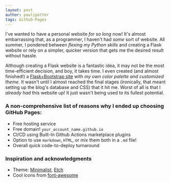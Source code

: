 ```yaml
---
layout: post
author: paulipotter
tags: Github-Pages
---
```


I've wanted to have a personal website *for so long* now! It's almost embarrassing that, as a programmer, I haven't had *some* sort of website. All summer, I pondered between *flexing my Python skills* and creating a Flask website or rely on a simpler, quicker version that gets me the desired result without hassle.

Although creating a Flask website is a fantastic idea, it may not be the most time-efficient decision, and boy, it takes time. I even created (and almost finished!) a [Flask+Bootstrap site](https://github.com/paulipotter/Flask-Website/tree/main) with *my own color palette and customized theme.* It wasn't until I almost reached the final stages (ironically, that meant setting up the blog's database and CSS) that it hit me. Worst of all is that I *already had* this website up! It just wasn't being used to its fullest potential.

### A non-comprehensive list of reasons why I ended up choosing GitHub Pages:
- Free hosting service
- Free domain! `your_account_name.github.io`
- CI/CD using Built-In Github Actions marketplace plugins
- Option to use `markdown`, `HTML`, or mix them both in a `.md` file!
- Overall quick code-to-deploy turnaround
### Inspiration and acknowledgments
- Theme: [Minimalist](https://www.bodunhu.com/minimalist/), [Etch](https://lukasjoswiak.github.io/etch/)
- Cool icons from [font-awesome](https://fontawesome.com/icons)
